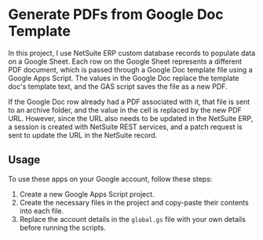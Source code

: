 # Generate PDFs from Google Doc Template

In this project, I use NetSuite ERP custom database records to populate data on a Google Sheet. Each row on the Google Sheet represents a different PDF document, which is passed through a Google Doc template file using a Google Apps Script. The values in the Google Doc replace the template doc's template text, and the GAS script saves the file as a new PDF.

If the Google Doc row already had a PDF associated with it, that file is sent to an archive folder, and the value in the cell is replaced by the new PDF URL. However, since the URL also needs to be updated in the NetSuite ERP, a session is created with NetSuite REST services, and a patch request is sent to update the URL in the NetSuite record.

## Usage

To use these apps on your Google account, follow these steps:

1. Create a new Google Apps Script project.
2. Create the necessary files in the project and copy-paste their contents into each file.
3. Replace the account details in the `global.gs` file with your own details before running the scripts.